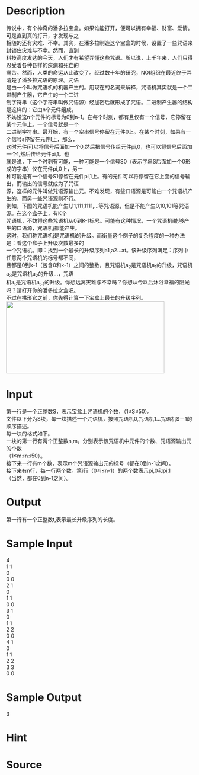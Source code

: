 
# Description

<div class="content"><div>传说中，有个神奇的潘多拉宝盒。如果谁能打开，便可以拥有幸福、财富、爱情。可是直到真的打开，才发现与之</div>
<div>相随的还有灾难、不幸。其实，在潘多拉制造这个宝盒的时候，设置了一些咒语来封锁住灾难与不幸。然而，直到</div>
<div>科技高度发达的今天，人们才有希望弄懂这些咒语。所以说，上千年来，人们只得忍受着各种各样的疾病和死亡的</div>
<div>痛苦。然而，人类的命运从此改变了。经过数十年的研究，NOI组织在最近终于弄清楚了潘多拉咒语的原理。咒语</div>
<div>是由一个叫做咒语机的机器产生的。用现在的名词来解释，咒语机其实就是一个二进制产生器，它产生的一个二进</div>
<div>制字符串（这个字符串叫做咒语源）经加密后就形成了咒语。二进制产生器的结构是这样的：它由n个元件组成，</div>
<div>不妨设这n个元件的标号为0到n-1。在每个时刻，都有且仅有一个信号，它停留在某个元件上。一个信号就是一个</div>
<div>二进制字符串。最开始，有一个空串信号停留在元件0上。在某个时刻，如果有一个信号s停留在元件I上，那么，</div>
<div>这时元件i可以将信号后面加一个0,然后把信号传给元件pi,0，也可以将信号后面加一个1,然后传给元件pi,1。也</div>
<div>就是说，下一个时刻有可能，一种可能是一个信号S0（表示字串S后面加一个0形成的字串）仪在元件pi,0上，另一</div>
<div>种可能是有一个信号S1停留在元件pi,1上。有的元件可以将停留在它上面的信号输出，而输出的信号就成为了咒语</div>
<div>源，这样的元件叫做咒语源输出元。不难发现，有些口语源是可能由一个咒语机产生的，而另一些咒语源则不行。</div>
<div>例如，下图的咒语机能产生1,11,111,1111,...等咒语源，但是不能产生0,10,101等咒语源。在这个盒子上，有K个</div>
<div>咒语机，不妨将这些咒语机从0到K-1标号。可能有这种情况，一个咒语机i能够产生的口语源，咒语机j都能产生。</div>
<div>这时，我们称咒语机j是咒语机i的升级。而衡量这个例子的复杂程度的一种办法是：看这个盒子上升级次数最多的</div>
<div>一个咒语机。即：找到一个最长的升级序列a1,a2...at。该升级序列满足：序列中任意两个咒语机的标号都不同，</div>
<div>且都是0到k-1（包含0和k-1）之间的整数，且咒语机a<sub>2</sub>是咒语机a<sub>1</sub>的升级，咒语机a<sub>3</sub>是咒语机a<sub>2</sub>的升级...，咒语</div>
<div>机a<sub>t</sub>是咒语机a<sub>t-1</sub>的升级。你想远离灾难与不幸吗？你想从今以后沐浴幸福的阳光吗？请打开你的潘多拉之盒吧。</div>
<div>不过在拱形它之前，你先得计算一下宝盒上最长的升级序列。</div>
<div><img src="/source/bzoj/1194/img/aHR0cHM6Ly9seWRzeS5jb20vSnVkZ2VPbmxpbmUvdXBsb2FkLzIwMTgwMi8xKDYpLnBuZw==.png" width="427" height="195" alt=""/></div></div>

# Input

<div class="content"><div>第一行是一个正整数S，表示宝盒上咒语机的个数，（1≤S≤50）。</div>
<div>文件以下分为S块，每一块描述一个咒语机，按照咒语机0,咒语机1...咒语机S－1的顺序描述。</div>
<div>每一块的格式如下。 </div>
<div>一块的第一行有两个正整数n,m。分别表示该咒语机中元件的个数、咒语源输出元的个数</div>
<div>（1≤m≤n≤50）。 </div>
<div>接下来一行有m个数，表示m个咒语源输出元的标号（都在0到n-1之间）。</div>
<div>接下来有n行，每一行两个数。第i行（0≤i≤n-1）的两个数表示pi,0和pi,1</div>
<div>（当然，都在0到n-1之间）。</div></div>

# Output

<div class="content"><p>第一行有一个正整数t,表示最长升级序列的长度。</p></div>

# Sample Input

<div class="content"><span class="sampledata">4<br/>
1 1<br/>
0<br/>
0 0<br/>
2 1<br/>
0<br/>
1 1<br/>
0 0<br/>
3 1<br/>
0<br/>
1 1<br/>
2 2<br/>
0 0<br/>
4 1<br/>
0<br/>
1 1<br/>
2 2<br/>
3 3<br/>
0 0</span></div>

# Sample Output

<div class="content"><span class="sampledata">3</span></div>

# Hint

<div class="content"><p></p></div>

# Source

<div class="content"><p><a href="problemset.php?search="></a></p></div>

